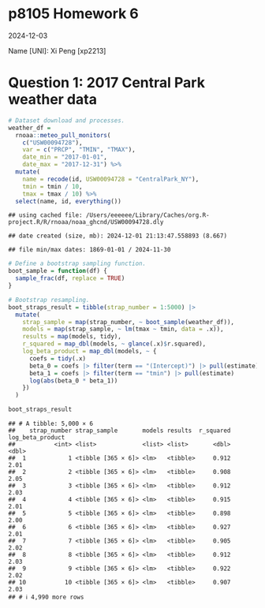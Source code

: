p8105 Homework 6
================
2024-12-03

Name \[UNI\]: Xi Peng \[xp2213\]

# Question 1: 2017 Central Park weather data

``` r
# Dataset download and processes.
weather_df = 
  rnoaa::meteo_pull_monitors(
    c("USW00094728"),
    var = c("PRCP", "TMIN", "TMAX"), 
    date_min = "2017-01-01",
    date_max = "2017-12-31") %>%
  mutate(
    name = recode(id, USW00094728 = "CentralPark_NY"),
    tmin = tmin / 10,
    tmax = tmax / 10) %>%
  select(name, id, everything())
```

    ## using cached file: /Users/eeeeee/Library/Caches/org.R-project.R/R/rnoaa/noaa_ghcnd/USW00094728.dly

    ## date created (size, mb): 2024-12-01 21:13:47.558893 (8.667)

    ## file min/max dates: 1869-01-01 / 2024-11-30

``` r
# Define a bootstrap sampling function.
boot_sample = function(df) {
  sample_frac(df, replace = TRUE)
}

# Bootstrap resampling.
boot_straps_result = tibble(strap_number = 1:5000) |> 
  mutate(
    strap_sample = map(strap_number, ~ boot_sample(weather_df)),
    models = map(strap_sample, ~ lm(tmax ~ tmin, data = .x)),
    results = map(models, tidy),                         
    r_squared = map_dbl(models, ~ glance(.x)$r.squared), 
    log_beta_product = map_dbl(models, ~ {       
      coefs = tidy(.x)  
      beta_0 = coefs |> filter(term == "(Intercept)") |> pull(estimate)
      beta_1 = coefs |> filter(term == "tmin") |> pull(estimate)
      log(abs(beta_0 * beta_1))
    })
  )

boot_straps_result
```

    ## # A tibble: 5,000 × 6
    ##    strap_number strap_sample       models results  r_squared log_beta_product
    ##           <int> <list>             <list> <list>       <dbl>            <dbl>
    ##  1            1 <tibble [365 × 6]> <lm>   <tibble>     0.912             2.01
    ##  2            2 <tibble [365 × 6]> <lm>   <tibble>     0.908             2.05
    ##  3            3 <tibble [365 × 6]> <lm>   <tibble>     0.912             2.03
    ##  4            4 <tibble [365 × 6]> <lm>   <tibble>     0.915             2.01
    ##  5            5 <tibble [365 × 6]> <lm>   <tibble>     0.898             2.00
    ##  6            6 <tibble [365 × 6]> <lm>   <tibble>     0.927             2.01
    ##  7            7 <tibble [365 × 6]> <lm>   <tibble>     0.905             2.02
    ##  8            8 <tibble [365 × 6]> <lm>   <tibble>     0.912             2.03
    ##  9            9 <tibble [365 × 6]> <lm>   <tibble>     0.922             2.02
    ## 10           10 <tibble [365 × 6]> <lm>   <tibble>     0.907             2.03
    ## # ℹ 4,990 more rows
